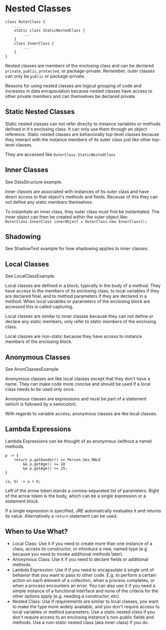# Nested Classes

```
class OuterClass {
    ...
    static class StaticNestedClass {
        ...
    }
    class InnerClass {
        ...
    }
}
```

Nested classes are members of the enclosing class and can be declared `private`, `public`, `protected`, or package-private. Remember, outer classes can only be `public` or package-private.

Reasons for using nested classes are logical grouping of code and increases in data encapsulation because nested classes have access to other private members and can themselves be declared private.

## Static Nested Classes

Static nested classes can not refer directly to instance variables or methods defined in it's enclosing class. It can only use them through an object reference. Static nested classes are behaviorally top-level classes because they interact with the instance members of its outer class just like other top-level classes.

They are accessed like `OuterClass.StaticNestedClass`

## Inner Classes

See DataStructure example.

Inner classes are associated with instances of its outer class and have direct access to that object's methods and fields. Because of this they can not define any static members themselves.

To instantiate an inner class, they outer class must first be instantiated. The inner object can then be created within the outer object like: `OuterClass.InnerClass innerObject = OuterClass.new InnerClass();`

## Shadowing

See ShadowTest example for how shadowing applies to inner classes.

## Local Classes

See LocalClassExample.

Local classes are defined in a block, typically in the body of a method. They have access to the members of its enclosing class, to local variables if they are declared final, and to method parameters if they are declared in a method. When local variables or parameters of the enclosing block are accessed this is called capturing.

Local classes are similar to inner classes because they can not define or declare any static members, only refer to static members of the enclosing class.

Local classes are non-static because they have access to instance members of the enclosing block.

## Anonymous Classes

See AnonClassesExample

Anonymous classes are like local classes except that they don't have a name. They can make code more concise and should be used if a local class needs to be used only once.

Anonymous classes are expressions and must be part of a statement (which is followed by a semicolon).

With regards to variable access, anonymous classes are like local classes.

## Lambda Expressions

Lambda Expressions can be thought of as anonymous (without a name) methods.

```
p -> {
    return p.getGender() == Person.Sex.MALE
        && p.getAge() >= 18
        && p.getAge() <= 25;
}

(a, b) -> a + b;
```

Left of the arrow token stands a comma-separated list of parameters. Right of the arrow token is the body, which can be a single expression or a statement block.

If a single expression is specified, JRE automatically evaluates it and returns its value. Alternatively a `return` statement can be used.

## When to Use What?

- Local Class: Use it if you need to create more than one instance of a class, access its constructor, or introduce a new, named type (e.g because you need to invoke additional methods later).
- Anonymous Class: Use it if you need to declare fields or additional methods.
- Lambda Expression: Use if if you need to encapsulate a single unit of behavior that you want to pass to other code. E.g. to perform a certain action on each element of a collection, when a process completes, or when a process encounters an error. You can also use it if you need a simple instance of a functional interface and none of the criteria for the other options apply (e.g. needing a constructor, etc).
- Nested Class: Use if requirements are similar to local classes, you want to make the type more widely available, and you don't require access to local variables or method parameters. Use a static nested class if you don't require access to an enclosing instance's non-public fields and methods. Use a non-static nested class (aka inner class) if you do.